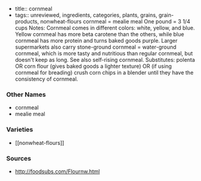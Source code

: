- title:: cornmeal
- tags:: unreviewed, ingredients, categories, plants, grains, grain-products, nonwheat-flours
cornmeal = mealie meal One pound = 3 1/4 cups Notes: Cornmeal comes in different colors: white, yellow, and blue. Yellow cornmeal has more beta carotene than the others, while blue cornmeal has more protein and turns baked goods purple. Larger supermarkets also carry stone-ground cornmeal = water-ground cornmeal, which is more tasty and nutritious than regular cornmeal, but doesn't keep as long. See also self-rising cornmeal. Substitutes: polenta OR corn flour (gives baked goods a lighter texture) OR (if using cornmeal for breading) crush corn chips in a blender until they have the consistency of cornmeal.

### Other Names

* cornmeal
* mealie meal

### Varieties

* [[nonwheat-flours]]

### Sources
* http://foodsubs.com/Flournw.html
